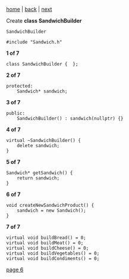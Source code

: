 [home](./page01.md) | [back](./page04.md) | [next](./page06.md)

Create **class SandwichBuilder**

```
SandwichBuilder
```

```
#include "Sandwich.h"
```

**1 of 7**
```
class SandwichBuilder {  };
```

**2 of 7**
```
protected:
    Sandwich* sandwich;
```

**3 of 7**
```
public:
    SandwichBuilder() : sandwich(nullptr) {}
```

**4 of 7**
```
virtual ~SandwichBuilder() {
    delete sandwich;
}
```

**5 of 7**
```
Sandwich* getSandwich() {
    return sandwich;
}
```

**6 of 7**
```
void createNewSandwichProduct() {
    sandwich = new Sandwich();
}
```

**7 of 7**
```
virtual void buildBread() = 0;
virtual void buildMeat() = 0;
virtual void buildCheese() = 0;
virtual void buildVegetables() = 0;
virtual void buildCondiments() = 0;
```


[page 6](./page06.md)
